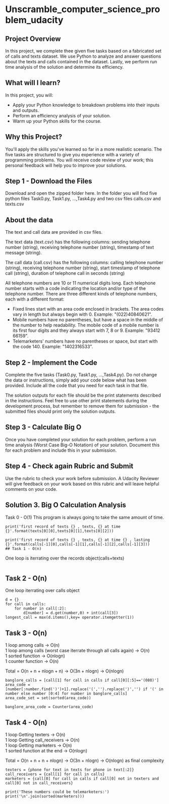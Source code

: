 # Unscramble_computer_science_problem_udacity

## Project Overview
In this project, we complete thee given five tasks based on a fabricated set of calls and texts dataset. 
We use Python to analyze and answer questions about the texts and calls contained in the dataset. Lastly, we 
perform run time analysis of the solution and determine its efficiency.

## What will I learn?
In this project, you will:

- Apply your Python knowledge to breakdown problems into their inputs and outputs.
- Perform an efficiency analysis of your solution.
- Warm up your Python skills for the course.

## Why this Project?
You'll apply the skills you've learned so far in a more realistic scenario. The five tasks are structured to give you 
experience with a variety of programming problems. You will receive code review of your work; this personal feedback 
will help you to improve your solutions.

## Step 1 - Download the Files
Download and open the zipped folder here. In the folder you will find five python files Task0.py, Task1.py, ...,Task4.py 
and two csv files calls.csv and texts.csv

## About the data
The text and call data are provided in csv files.

The text data (text.csv) has the following columns: sending telephone number (string), 
receiving telephone number (string), timestamp of text message (string).

The call data (call.csv) has the following columns: calling telephone number (string), 
receiving telephone number (string), start timestamp of telephone call (string), 
duration of telephone call in seconds (string)

All telephone numbers are 10 or 11 numerical digits long. Each telephone number starts with a code indicating the 
location and/or type of the telephone number. There are three different kinds of telephone numbers, 
each with a different format:

- Fixed lines start with an area code enclosed in brackets. The area codes vary in length but always begin with 0. 
Example: "(022)40840621".
- Mobile numbers have no parentheses, but have a space in the middle of the number to help readability. 
The mobile code of a mobile number is its first four digits and they always start with 7, 8 or 9. Example: "93412 66159".
- Telemarketers' numbers have no parentheses or space, but start with the code 140. Example: "1402316533".

## Step 2 - Implement the Code
Complete the five tasks (Task0.py, Task1.py, ...,Task4.py). Do not change the data or instructions, simply add your code 
below what has been provided. Include all the code that you need for each task in that file.

The solution outputs for each file should be the print statements described in the instructions. Feel free to use other 
print statements during the development process, but remember to remove them for submission - the submitted files should 
print only the solution outputs.

## Step 3 - Calculate Big O
Once you have completed your solution for each problem, perform a run time analysis (Worst Case Big-O Notation) of your 
solution. Document this for each problem and include this in your submission.

## Step 4 - Check again Rubric and Submit
Use the rubric to check your work before submission. A Udacity Reviewer will give feedback on your work based on this 
rubric and will leave helpful comments on your code.

## Solution 3. Big O Calculation Analysis
Task 0 - O(1)
This program is always going to take the same amount of time.

```
print('first record of texts {} , texts, {} at time {}'.format(texts[0][0],texts[0][1],texts[0][2]))

print('first record of texts {} , texts, {} at time {} , lasting {}'.format(calls[-1][0],calls[-1][1],calls[-1][2],calls[-1][3]))
## Task 1 - O(n)
```

One loop is iterrating over the records object(calls+texts)
```print('There are {} different telephone numbers in the records'.format(len(set([phone for records in (calls+texts) for phone in records[:2]]))))
```

## Task 2 - O(n)
One loop iterrating over calls object
```
d = {}
for call in calls:
    for number in call[:2]:
        d[number] = d.get(number,0) + int(call[3])
longest_call = max(d.items(),key= operator.itemgetter(1))
```
## Task 3 - O(n)
1 loop among calls -> O(n) \
1 loop among calls (worst case iterrate through all calls again) -> O(n)\
1 sorted function -> O(nlogn)\
1 counter function -> O(n)

Total = O(n + n + nlogn + n) -> O(3n + nlogn) -> O(nlogn)
```
banglore_calls = [call[1] for call in calls if call[0][:5]=='(080)']
area_code = [number[:number.find(')')+1].replace('(','').replace(')','') if '(' in number else number [0:4] for number in banglore_calls]
area_code_set = set(sorted(area_code))

banglore_area_code = Counter(area_code)
```
## Task 4 - O(n)
1 loop Getting texters -> O(n) \
1 loop Getting call_receivers -> O(n)\
1 loop Getting marketers -> O(n)\
1 sorted function at the end -> O(nlogn) 

Total =  O(n + n + n + nlogn) -> O(3n + nlogn) -> O(nlogn) as final complexity
```
texters = {phone for text in texts for phone in text[:2]}
call_receivers = {call[1] for call in calls}
marketers = {call[0] for call in calls if call[0] not in texters and call[0] not in call_receivers}

print('These numbers could be telemarketers:')
print('\n'.join(sorted(marketers)))
```
